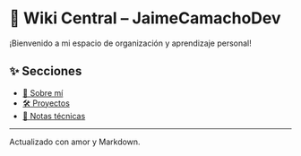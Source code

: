 # 🧠 Wiki Central – JaimeCamachoDev

¡Bienvenido a mi espacio de organización y aprendizaje personal!

## ✨ Secciones

- [📁 Sobre mí](about.md)
- [🛠 Proyectos](projects.md)
- [📓 Notas técnicas](notes/)

---

Actualizado con amor y Markdown.
